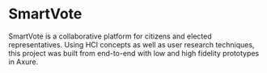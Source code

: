 # SmartVote

SmartVote is a collaborative platform for citizens and elected representatives.
Using HCI concepts as well as user research techniques, this project was built from end-to-end with low and high fidelity prototypes in Axure.

